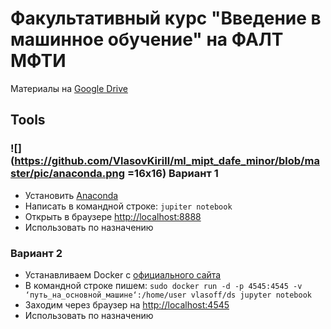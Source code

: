 # Факультативный курс "Введение в машинное обучение" на ФАЛТ МФТИ


Материалы на [Google Drive](https://drive.google.com/drive/folders/1EfEQva60OWDTke_ekXJwT5oAqKd10voK?usp=sharing)



## Tools 

### ![](https://github.com/VlasovKirill/ml_mipt_dafe_minor/blob/master/pic/anaconda.png =16x16) Вариант 1
- Установить [Anaconda](https://www.anaconda.com/distribution/)
- Написать в командной строке: `jupiter notebook`
- Открыть в браузере [http://localhost:8888](http://localhost:8888)
- Использовать по назначению

### Вариант 2
- Устанавливаем Docker с [официального сайта](https://www.docker.com/products/docker-desktop)
- В командной строке пишем: `sudo docker run -d -p 4545:4545 -v ‘путь_на_основной_машине‘:/home/user vlasoff/ds jupyter notebook`
- Заходим через браузер на [http://localhost:4545](http://localhost:4545)
- Использовать по назначению
